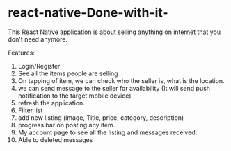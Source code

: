 # react-native-Done-with-it-
This React Native application is about selling anything on internet that you don't need anymore. 

Features: 
1. Login/Register
2. See all the items people are selling
3. On tapping of item, we can check who the seller is, what is the location.
4. we can send message to the seller for availability (It will send push notification to the target mobile device)
5. refresh the application.
6. Filter list
7. add new listing (image, Title, price, category, description)
8. progress bar on posting any item.
9. My account page to see all the listing and messages received. 
10. Able to deleted messages
